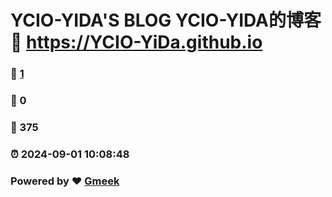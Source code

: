 # YCIO-YIDA'S BLOG  YCIO-YIDA的博客 :link: https://YCIO-YiDa.github.io 
### :page_facing_up: [1](https://YCIO-YiDa.github.io/tag.html) 
### :speech_balloon: 0 
### :hibiscus: 375 
### :alarm_clock: 2024-09-01 10:08:48 
### Powered by :heart: [Gmeek](https://github.com/Meekdai/Gmeek)

